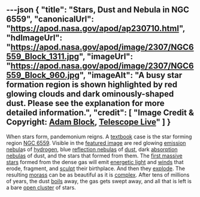 ---json
{
  "title": "Stars, Dust and Nebula in NGC 6559",
  "canonicalUrl": "https://apod.nasa.gov/apod/ap230710.html",
  "hdImageUrl": "https://apod.nasa.gov/apod/image/2307/NGC6559_Block_1311.jpg",
  "imageUrl": "https://apod.nasa.gov/apod/image/2307/NGC6559_Block_960.jpg",
  "imageAlt": "A busy star formation region is shown highlighted by red glowing clouds and dark ominously-shaped dust. Please see the explanation for more detailed information.",
  "credit": [
    "Image Credit & Copyright: [Adam Block](https://www.adamblockphotos.com/about.html), [Telescope Live](https://telescope.live/)"
  ]
}
---

When stars form, pandemonium reigns. A [textbook](https://openstax.org/books/astronomy-2e/pages/21-1-star-formation) case is the star forming region [NGC 6559](https://en.wikipedia.org/wiki/NGC_6559). Visible in the [featured image](https://www.adamblockphotos.com/ngc-6559.html) are red glowing [emission nebula](https://en.wikipedia.org/wiki/Emission_nebula)s of [hydrogen](https://www.nasa.gov/topics/technology/hydrogen/index.html), blue [reflection nebulas](https://en.wikipedia.org/wiki/Reflection_nebula) of [dust](https://apod.nasa.gov/apod/ap030706.html), dark [absorption nebulas](https://astronomy.swin.edu.au/cosmos/D/Dark+Nebula) of dust, and the stars that formed from them. The [first massive stars](https://apod.nasa.gov/apod/ap030610.html) formed from the dense gas will emit [energetic light](https://science.nasa.gov/ems/10_ultravioletwaves) and [winds](https://esahubble.org/wordbank/stellar-wind/) that erode, fragment, and [sculpt](https://apod.nasa.gov/apod/ap070606.html) their birthplace. And then they [explode](http://heasarc.gsfc.nasa.gov/docs/snr.html). The resulting [morass](https://sounddogconnection.com/wp-content/uploads/2018/07/Toilet-Paper-660x371.jpg) can be as beautiful as it is [complex](https://apod.nasa.gov/apod/ap200706.html). After tens of millions of years, the dust [boils](https://youtu.be/1uUFI0w5Tj0) away, the gas gets swept away, and all that is left is a bare [open cluster](https://en.wikipedia.org/wiki/Open_cluster) of stars.
